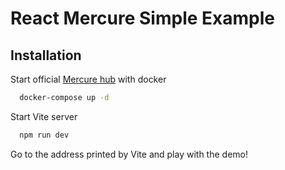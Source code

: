 # React Mercure Simple Example

## Installation

Start official [Mercure hub](https://mercure.rocks/docs/hub/install) with docker

```bash
  docker-compose up -d
```

Start Vite server
```bash w
  npm run dev
```

Go to the address printed by Vite and play with the demo!
